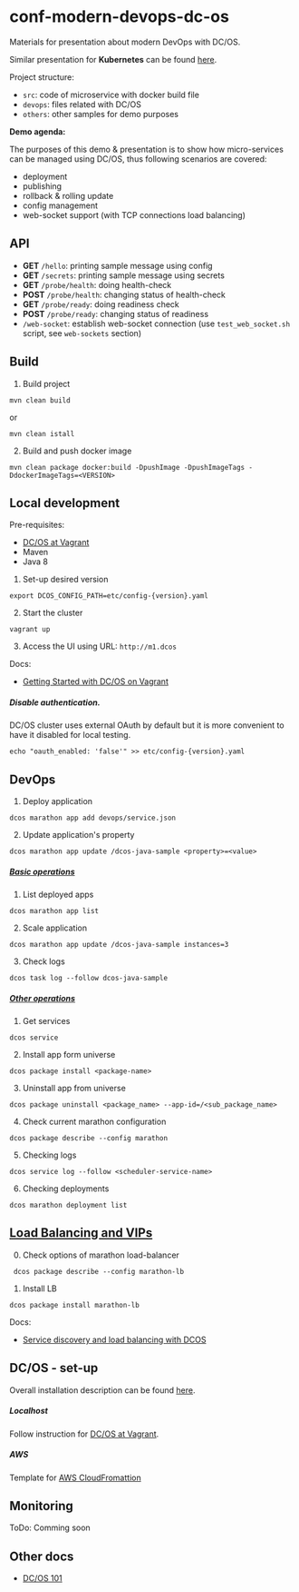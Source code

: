 # conf-modern-devops-dc-os

Materials for presentation about modern DevOps with DC/OS.

Similar presentation for **Kubernetes** can be found [here](https://github.com/herolynx/conf-modern-devops-k8s).

Project structure:

* `src`: code of microservice with docker build file
* `devops`: files related with DC/OS
* `others`: other samples for demo purposes

**Demo agenda:**

The purposes of this demo & presentation is to show how micro-services can be managed using DC/OS, thus following scenarios are covered:

* deployment 
* publishing 
* rollback & rolling update
* config management
* web-socket support (with TCP connections load balancing)

## API

* **GET** `/hello`: printing sample message using config
* **GET** `/secrets`: printing sample message using secrets
* **GET** `/probe/health`: doing health-check
* **POST** `/probe/health`: changing status of health-check
* **GET** `/probe/ready`: doing readiness check
* **POST** `/probe/ready`: changing status of readiness
* `/web-socket`: establish web-socket connection (use `test_web_socket.sh` script, see `web-sockets` section)

## Build

1) Build project

```
mvn clean build
```

or

```
mvn clean istall
```

2) Build and push docker image

```
mvn clean package docker:build -DpushImage -DpushImageTags -DdockerImageTags=<VERSION>
```

## Local development

Pre-requisites:

* [DC/OS at Vagrant](https://github.com/dcos/dcos-vagrant)
* Maven
* Java 8

1) Set-up desired version

```
export DCOS_CONFIG_PATH=etc/config-{version}.yaml
```

2) Start the cluster

```
vagrant up
```

3) Access the UI using URL: `http://m1.dcos`


Docs:

* [Getting Started with DC/OS on Vagrant](https://oliverveits.wordpress.com/2017/04/15/getting-started-with-dcos-on-vagrant/)

##### Disable authentication. 

DC/OS cluster uses external OAuth by default but it is more convenient to have it disabled for local testing.

```
echo "oauth_enabled: 'false'" >> etc/config-{version}.yaml
```

## DevOps 

1) Deploy application

```
dcos marathon app add devops/service.json
```

2) Update application's property

```
dcos marathon app update /dcos-java-sample <property>=<value>
```

##### [Basic operations](https://docs.mesosphere.com/1.10/cli/command-reference/)

1) List deployed apps

```
dcos marathon app list
```

2) Scale application

```
dcos marathon app update /dcos-java-sample instances=3
```

3) Check logs

```
dcos task log --follow dcos-java-sample
```

##### [Other operations](https://docs.mesosphere.com/1.10/cli/command-reference/)

1) Get services

```
dcos service
```

2) Install app form universe

```
dcos package install <package-name>
```

3) Uninstall app from universe

```
dcos package uninstall <package_name> --app-id=/<sub_package_name>
```

4) Check current marathon configuration

```
dcos package describe --config marathon
```

5) Checking logs

```
dcos service log --follow <scheduler-service-name>
```

6) Checking deployments

```
dcos marathon deployment list
```

## [Load Balancing and VIPs](https://dcos.io/docs/1.8/usage/service-discovery/load-balancing-vips/)

0) Check options of marathon load-balancer

```
 dcos package describe --config marathon-lb
```

1) Install LB

```
dcos package install marathon-lb
```

Docs:

* [Service discovery and load balancing with DCOS](https://mesosphere.com/blog/dcos-marathon-lb/)

## DC/OS - set-up

Overall installation description can be found [here](https://dcos.io/docs/1.7/administration/installing/).

##### Localhost

Follow instruction for [DC/OS at Vagrant](https://github.com/dcos/dcos-vagrant).

##### AWS

Template for [AWS CloudFromattion](https://downloads.dcos.io/dcos/EarlyAccess/commit/14509fe1e7899f439527fb39867194c7a425c771/aws.html?_ga=2.51727017.1886369744.1507529557-2142486960.1500623023)

## Monitoring

ToDo: Comming soon

## Other docs

* [DC/OS 101](https://dcos.io/docs/1.8/usage/tutorials/dcos-101/)
